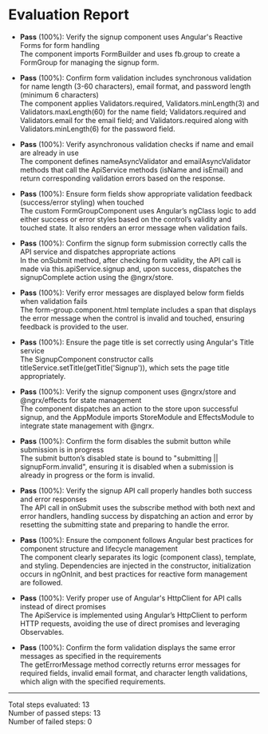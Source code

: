 # Evaluation Report

- **Pass** (100%): Verify the signup component uses Angular's Reactive Forms for form handling  
  The component imports FormBuilder and uses fb.group to create a FormGroup for managing the signup form.

- **Pass** (100%): Confirm form validation includes synchronous validation for name length (3-60 characters), email format, and password length (minimum 6 characters)  
  The component applies Validators.required, Validators.minLength(3) and Validators.maxLength(60) for the name field; Validators.required and Validators.email for the email field; and Validators.required along with Validators.minLength(6) for the password field.

- **Pass** (100%): Verify asynchronous validation checks if name and email are already in use  
  The component defines nameAsyncValidator and emailAsyncValidator methods that call the ApiService methods (isName and isEmail) and return corresponding validation errors based on the response.

- **Pass** (100%): Ensure form fields show appropriate validation feedback (success/error styling) when touched  
  The custom FormGroupComponent uses Angular’s ngClass logic to add either success or error styles based on the control’s validity and touched state. It also renders an error message when validation fails.

- **Pass** (100%): Confirm the signup form submission correctly calls the API service and dispatches appropriate actions  
  In the onSubmit method, after checking form validity, the API call is made via this.apiService.signup and, upon success, dispatches the signupComplete action using the @ngrx/store.

- **Pass** (100%): Verify error messages are displayed below form fields when validation fails  
  The form-group.component.html template includes a span that displays the error message when the control is invalid and touched, ensuring feedback is provided to the user.

- **Pass** (100%): Ensure the page title is set correctly using Angular's Title service  
  The SignupComponent constructor calls titleService.setTitle(getTitle('Signup')), which sets the page title appropriately.

- **Pass** (100%): Verify the signup component uses @ngrx/store and @ngrx/effects for state management  
  The component dispatches an action to the store upon successful signup, and the AppModule imports StoreModule and EffectsModule to integrate state management with @ngrx.

- **Pass** (100%): Confirm the form disables the submit button while submission is in progress  
  The submit button’s disabled state is bound to "submitting || signupForm.invalid", ensuring it is disabled when a submission is already in progress or the form is invalid.

- **Pass** (100%): Verify the signup API call properly handles both success and error responses  
  The API call in onSubmit uses the subscribe method with both next and error handlers, handling success by dispatching an action and error by resetting the submitting state and preparing to handle the error.

- **Pass** (100%): Ensure the component follows Angular best practices for component structure and lifecycle management  
  The component clearly separates its logic (component class), template, and styling. Dependencies are injected in the constructor, initialization occurs in ngOnInit, and best practices for reactive form management are followed.

- **Pass** (100%): Verify proper use of Angular's HttpClient for API calls instead of direct promises  
  The ApiService is implemented using Angular’s HttpClient to perform HTTP requests, avoiding the use of direct promises and leveraging Observables.

- **Pass** (100%): Confirm the form validation displays the same error messages as specified in the requirements  
  The getErrorMessage method correctly returns error messages for required fields, invalid email format, and character length validations, which align with the specified requirements.

---

Total steps evaluated: 13  
Number of passed steps: 13  
Number of failed steps: 0